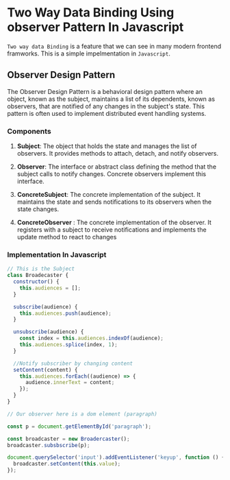 # Two Way Data Binding Using observer Pattern In Javascript

`Two way data Binding` is a feature that we can see in many modern frontend framworks. This is a simple impelmentation in `Javascript`.

## Observer Design Pattern

The Observer Design Pattern is a behavioral design pattern where an object, known as the subject, maintains a list of its dependents, known as observers, that are notified of any changes in the subject's state. This pattern is often used to implement distributed event handling systems.

### Components

1. **Subject**: The object that holds the state and manages the list of observers. It provides methods to attach, detach, and notify observers.

2. **Observer**: The interface or abstract class defining the method that the subject calls to notify changes. Concrete observers implement this interface.

3. **ConcreteSubject**: The concrete implementation of the subject. It maintains the state and sends notifications to its observers when the state changes.

4. **ConcreteObserver** : The concrete implementation of the observer. It registers with a subject to receive notifications and implements the update method to react to changes

### Implementation In Javascript

```js
// This is the Subject
class Broadecaster {
  constructor() {
    this.audiences = [];
  }

  subscribe(audience) {
    this.audiences.push(audience);
  }

  unsubscribe(audience) {
    const index = this.audiences.indexOf(audience);
    this.audiences.splice(index, 1);
  }

  //Notify subscriber by changing content
  setContent(content) {
    this.audiences.forEach((audience) => {
      audience.innerText = content;
    });
  }
}

// Our observer here is a dom element (paragraph)

const p = document.getElementById('paragraph');

const broadcaster = new Broadercaster();
broadcaster.subsbscribe(p);

document.querySelector('input').addEventListener('keyup', function () {
  broadcaster.setContent(this.value);
});
```
